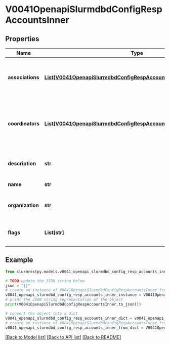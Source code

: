 # V0041OpenapiSlurmdbdConfigRespAccountsInner


## Properties

Name | Type | Description | Notes
------------ | ------------- | ------------- | -------------
**associations** | [**List[V0041OpenapiSlurmdbdConfigRespAccountsInnerAssociationsInner]**](V0041OpenapiSlurmdbdConfigRespAccountsInnerAssociationsInner.md) | Associations involving this account (only populated if requested) | [optional]
**coordinators** | [**List[V0041OpenapiSlurmdbdConfigRespAccountsInnerCoordinatorsInner]**](V0041OpenapiSlurmdbdConfigRespAccountsInnerCoordinatorsInner.md) | List of users that are a coordinator of this account (only populated if requested) | [optional]
**description** | **str** | Arbitrary string describing the account |
**name** | **str** | Account name |
**organization** | **str** | Organization to which the account belongs |
**flags** | **List[str]** | Flags associated with the account | [optional]

## Example

```python
from slurmrestpy.models.v0041_openapi_slurmdbd_config_resp_accounts_inner import V0041OpenapiSlurmdbdConfigRespAccountsInner

# TODO update the JSON string below
json = "{}"
# create an instance of V0041OpenapiSlurmdbdConfigRespAccountsInner from a JSON string
v0041_openapi_slurmdbd_config_resp_accounts_inner_instance = V0041OpenapiSlurmdbdConfigRespAccountsInner.from_json(json)
# print the JSON string representation of the object
print(V0041OpenapiSlurmdbdConfigRespAccountsInner.to_json())

# convert the object into a dict
v0041_openapi_slurmdbd_config_resp_accounts_inner_dict = v0041_openapi_slurmdbd_config_resp_accounts_inner_instance.to_dict()
# create an instance of V0041OpenapiSlurmdbdConfigRespAccountsInner from a dict
v0041_openapi_slurmdbd_config_resp_accounts_inner_from_dict = V0041OpenapiSlurmdbdConfigRespAccountsInner.from_dict(v0041_openapi_slurmdbd_config_resp_accounts_inner_dict)
```
[[Back to Model list]](../README.md#documentation-for-models) [[Back to API list]](../README.md#documentation-for-api-endpoints) [[Back to README]](../README.md)


